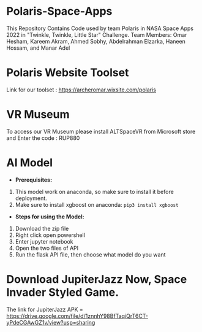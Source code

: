 # Polaris-Space-Apps
This Repository Contains Code used by team Polaris in NASA Space Apps 2022 in "Twinkle, Twinkle, Little Star" Challenge.
Team Members: Omar Hesham, Kareem Akram, Ahmed Sobhy, Abdelrahman Elzarka, Haneen Hossam, and Manar Adel

# Polaris Website Toolset

Link for our toolset : https://archeromar.wixsite.com/polaris

# VR Museum


To access our VR Museum please install ALTSpaceVR from Microsoft store and Enter the code : RUP880

# AI Model

- **Prerequisites:**
1. This model work on anaconda, so make sure to install it before deployment.
2. Make sure to install xgboost on anaconda:
`pip3 install xgboost`

- **Steps for using the Model:**
1. Download the zip file
2. Right click open powershell
3. Enter jupyter notebook
4. Open the two files of API
5. Run the flask API file, then choose what model do you want






# Download JupiterJazz Now, Space Invader Styled Game. 

The link for JupiterJazz APK = https://drive.google.com/file/d/1znnhY98BfTaqiQrT6CT-yPdeCGAwGZ1v/view?usp=sharing
